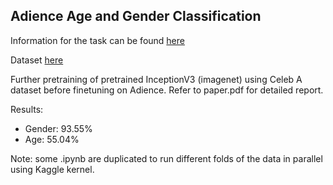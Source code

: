 ## Adience Age and Gender Classification

Information for the task can be found [here](https://paperswithcode.com/dataset/adience)

Dataset [here](https://www.kaggle.com/alfredhhw/adiencegender)

Further pretraining of pretrained InceptionV3 (imagenet) using Celeb A dataset before finetuning on Adience. Refer to paper.pdf for detailed report.

Results:
- Gender: 93.55%
- Age: 55.04%

Note: some .ipynb are duplicated to run different folds of the data in parallel using Kaggle kernel.
